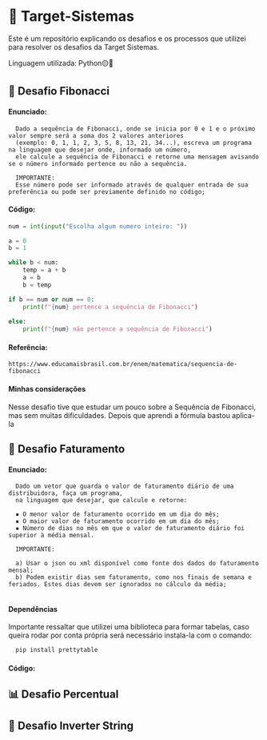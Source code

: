# 🔴 Target-Sistemas
Este é um repositório explicando os desafios e os processos que utilizei para resolver os desafios da Target Sistemas.
<p>Linguagem utilizada: Python🟡🔵</p>

## 🌻 Desafio Fibonacci

#### Enunciado:

```
  Dado a sequência de Fibonacci, onde se inicia por 0 e 1 e o próximo valor sempre será a soma dos 2 valores anteriores
  (exemplo: 0, 1, 1, 2, 3, 5, 8, 13, 21, 34...), escreva um programa na linguagem que desejar onde, informado um número,
  ele calcule a sequência de Fibonacci e retorne uma mensagem avisando se o número informado pertence ou não a sequência.
  
  IMPORTANTE:
  Esse número pode ser informado através de qualquer entrada de sua preferência ou pode ser previamente definido no código;
```

#### Código:

```python
num = int(input("Escolha algum numero inteiro: "))

a = 0
b = 1

while b < num:
    temp = a + b
    a = b
    b = temp

if b == num or num == 0:
    print(f"{num} pertence a sequência de Fibonacci")
    
else:
    print(f"{num} não pertence a sequência de Fibonacci")

```

#### Referência:
```
https://www.educamaisbrasil.com.br/enem/matematica/sequencia-de-fibonacci
```
#### Minhas considerações

Nesse desafio tive que estudar um pouco sobre a Sequência de Fibonacci, mas sem muitas dificuldades. Depois que aprendi a fórmula bastou aplica-la

## 🧷 Desafio Faturamento

#### Enunciado:

```
  Dado um vetor que guarda o valor de faturamento diário de uma distribuidora, faça um programa,
  na linguagem que desejar, que calcule e retorne:
  
  ▪ O menor valor de faturamento ocorrido em um dia do mês;
  ▪ O maior valor de faturamento ocorrido em um dia do mês;
  ▪ Número de dias no mês em que o valor de faturamento diário foi superior à média mensal.
  
  IMPORTANTE:
  
  a) Usar o json ou xml disponível como fonte dos dados do faturamento mensal;
  b) Podem existir dias sem faturamento, como nos finais de semana e feriados. Estes dias devem ser ignorados no cálculo da média;
  
```

#### Dependências

<p>
  Importante ressaltar que utilizei uma biblioteca para formar tabelas, caso queira rodar por conta própria será necessário instala-la com o comando:
</p>

```bash
  pip install prettytable
```

#### Código:


## 📊 Desafio Percentual

## 🔀 Desafio Inverter String
 
